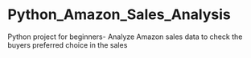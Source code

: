 # Python_Amazon_Sales_Analysis
Python project for beginners- Analyze Amazon sales data to check the buyers preferred choice in the sales
